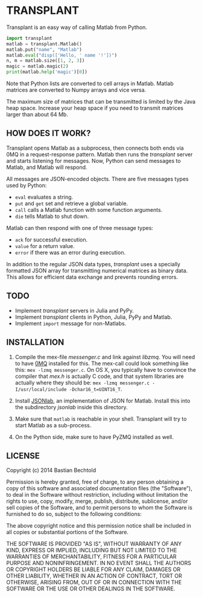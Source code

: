 TRANSPLANT
==========

Transplant is an easy way of calling Matlab from Python.

```python
import transplant
matlab = transplant.Matlab()
matlab.put("name", "Matlab")
matlab.eval("disp(['Hello, ' name '!'])")
n, m = matlab.size([1, 2, 3])
magic = matlab.magic(2)
print(matlab.help('magic')[0])
```

Note that Python lists are converted to cell arrays in Matlab. Matlab matrices are converted to Numpy arrays and vice versa.

The maximum size of matrices that can be transmitted is limited by the Java heap space. Increase your heap space if you need to transmit matrices larger than about 64 Mb.

HOW DOES IT WORK?
-----------------

Transplant opens Matlab as a subprocess, then connects both ends via 0MQ in a request-response pattern. Matlab then runs the _transplant_ server and starts listening for messages. Now, Python can send messages to Matlab, and Matlab will respond.

All messages are JSON-encoded objects. There are five messages types used by Python: 

* `eval` evaluates a string.
* `put` and `get` set and retrieve a global variable.
* `call` calls a Matlab function with some function arguments.
* `die` tells Matlab to shut down.

Matlab can then respond with one of three message types:

* `ack` for successful execution.
* `value` for a return value.
* `error` if there was an error during execution.

In addition to the regular JSON data types, _transplant_ uses a specially formatted JSON array for transmitting numerical matrices as binary data. This allows for efficient data exchange and prevents rounding errors.

TODO
----

- Implement _transplant_ servers in Julia and PyPy.
- Implement _transplant_ clients in Python, Julia, PyPy and Matlab.
- Implement `import` message for non-Matlabs.

INSTALLATION
------------

1. Compile the mex-file _messenger.c_ and link against _libzmq_. You will need to have [0MQ](http://zeromq.org) installed for this. The mex-call could look something like this: `mex -lzmq messenger.c`. On OS X, you typically have to convince the compiler that _mex.h_ is actually C code, and that system libraries are actually where they should be: `mex -lzmq messenger.c -I/usr/local/include -Dchar16_t=UINT16_T`.

2. Install [JSONlab](http://iso2mesh.sourceforge.net/cgi-bin/index.cgi?jsonlab), an implementation of JSON for Matlab. Install this into the subdirectory _jsonlab_ inside this directory.

3. Make sure that `matlab` is reachable in your shell. Transplant will try to start Matlab as a sub-process.

4. On the Python side, make sure to have PyZMQ installed as well. 

LICENSE
-------

Copyright (c) 2014 Bastian Bechtold

Permission is hereby granted, free of charge, to any person obtaining a copy
of this software and associated documentation files (the "Software"), to deal
in the Software without restriction, including without limitation the rights
to use, copy, modify, merge, publish, distribute, sublicense, and/or sell
copies of the Software, and to permit persons to whom the Software is
furnished to do so, subject to the following conditions:

The above copyright notice and this permission notice shall be included in
all copies or substantial portions of the Software.

THE SOFTWARE IS PROVIDED "AS IS", WITHOUT WARRANTY OF ANY KIND, EXPRESS OR
IMPLIED, INCLUDING BUT NOT LIMITED TO THE WARRANTIES OF MERCHANTABILITY,
FITNESS FOR A PARTICULAR PURPOSE AND NONINFRINGEMENT. IN NO EVENT SHALL THE
AUTHORS OR COPYRIGHT HOLDERS BE LIABLE FOR ANY CLAIM, DAMAGES OR OTHER
LIABILITY, WHETHER IN AN ACTION OF CONTRACT, TORT OR OTHERWISE, ARISING FROM,
OUT OF OR IN CONNECTION WITH THE SOFTWARE OR THE USE OR OTHER DEALINGS IN
THE SOFTWARE.
